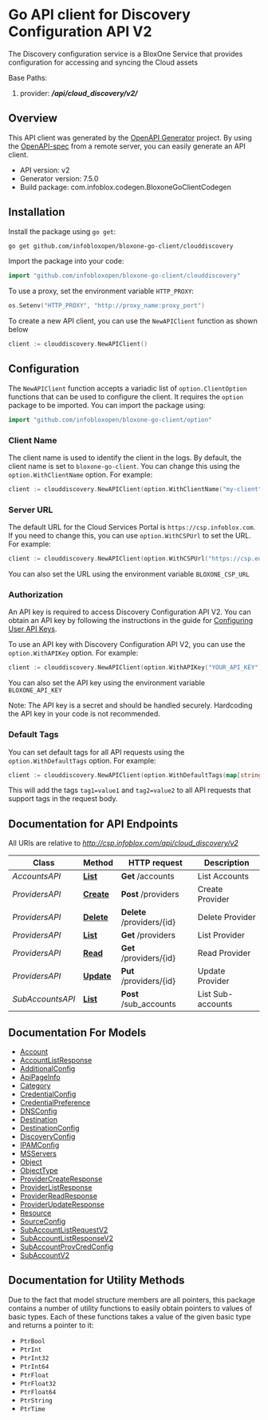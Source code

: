 # Go API client for Discovery Configuration API V2

The Discovery configuration service is a BloxOne Service that provides configuration for accessing and syncing the Cloud assets 

Base Paths: 
1. provider: **_/api/cloud_discovery/v2/_** 


## Overview
This API client was generated by the [OpenAPI Generator](https://openapi-generator.tech) project.  By using the [OpenAPI-spec](https://www.openapis.org/) from a remote server, you can easily generate an API client.

- API version: v2
- Generator version: 7.5.0
- Build package: com.infoblox.codegen.BloxoneGoClientCodegen

## Installation

Install the package using `go get`:
```bash
go get github.com/infobloxopen/bloxone-go-client/clouddiscovery
```

Import the package into your code:
```go
import "github.com/infobloxopen/bloxone-go-client/clouddiscovery"
```

To use a proxy, set the environment variable `HTTP_PROXY`:

```go
os.Setenv("HTTP_PROXY", "http://proxy_name:proxy_port")
```

To create a new API client, you can use the `NewAPIClient` function as shown below
```go
client := clouddiscovery.NewAPIClient()
```

## Configuration

The `NewAPIClient` function accepts a variadic list of `option.ClientOption` functions that can be used to configure the client.
It requires the `option` package to be imported. You can import the package using:
```go
import "github.com/infobloxopen/bloxone-go-client/option"
```

### Client Name
The client name is used to identify the client in the logs. By default, the client name is set to `bloxone-go-client`. You can change this using the `option.WithClientName` option. For example:
```go
client := clouddiscovery.NewAPIClient(option.WithClientName("my-client"))
```

### Server URL

The default URL for the Cloud Services Portal is `https://csp.infoblox.com`. If you need to change this, you can use `option.WithCSPUrl` to set the URL. For example:

```go
client := clouddiscovery.NewAPIClient(option.WithCSPUrl("https://csp.eu.infoblox.com"))
```

You can also set the URL using the environment variable `BLOXONE_CSP_URL`

### Authorization

An API key is required to access Discovery Configuration API V2. You can obtain an API key by following the instructions in the guide for [Configuring User API Keys](https://docs.infoblox.com/space/BloxOneCloud/35430405/Configuring+User+API+Keys).

To use an API key with Discovery Configuration API V2, you can use the `option.WithAPIKey` option. For example:

```go
client := clouddiscovery.NewAPIClient(option.WithAPIKey("YOUR_API_KEY"))
```

You can also set the API key using the environment variable `BLOXONE_API_KEY`

Note: The API key is a secret and should be handled securely. Hardcoding the API key in your code is not recommended.

### Default Tags

You can set default tags for all API requests using the `option.WithDefaultTags` option. For example:

```go
client := clouddiscovery.NewAPIClient(option.WithDefaultTags(map[string]string{"tag1": "value1", "tag2": "value2"}))
```
This will add the tags `tag1=value1` and `tag2=value2` to all API requests that support tags in the request body.

## Documentation for API Endpoints

All URIs are relative to *http://csp.infoblox.com/api/cloud_discovery/v2*

Class | Method | HTTP request | Description
------------ | ------------- | ------------- | -------------
*AccountsAPI* | [**List**](docs/AccountsAPI.md#list) | **Get** /accounts | List Accounts
*ProvidersAPI* | [**Create**](docs/ProvidersAPI.md#create) | **Post** /providers | Create Provider
*ProvidersAPI* | [**Delete**](docs/ProvidersAPI.md#delete) | **Delete** /providers/{id} | Delete Provider
*ProvidersAPI* | [**List**](docs/ProvidersAPI.md#list) | **Get** /providers | List Provider
*ProvidersAPI* | [**Read**](docs/ProvidersAPI.md#read) | **Get** /providers/{id} | Read Provider
*ProvidersAPI* | [**Update**](docs/ProvidersAPI.md#update) | **Put** /providers/{id} | Update Provider
*SubAccountsAPI* | [**List**](docs/SubAccountsAPI.md#list) | **Post** /sub_accounts | List Sub-accounts


## Documentation For Models

 - [Account](docs/Account.md)
 - [AccountListResponse](docs/AccountListResponse.md)
 - [AdditionalConfig](docs/AdditionalConfig.md)
 - [ApiPageInfo](docs/ApiPageInfo.md)
 - [Category](docs/Category.md)
 - [CredentialConfig](docs/CredentialConfig.md)
 - [CredentialPreference](docs/CredentialPreference.md)
 - [DNSConfig](docs/DNSConfig.md)
 - [Destination](docs/Destination.md)
 - [DestinationConfig](docs/DestinationConfig.md)
 - [DiscoveryConfig](docs/DiscoveryConfig.md)
 - [IPAMConfig](docs/IPAMConfig.md)
 - [MSServers](docs/MSServers.md)
 - [Object](docs/Object.md)
 - [ObjectType](docs/ObjectType.md)
 - [ProviderCreateResponse](docs/ProviderCreateResponse.md)
 - [ProviderListResponse](docs/ProviderListResponse.md)
 - [ProviderReadResponse](docs/ProviderReadResponse.md)
 - [ProviderUpdateResponse](docs/ProviderUpdateResponse.md)
 - [Resource](docs/Resource.md)
 - [SourceConfig](docs/SourceConfig.md)
 - [SubAccountListRequestV2](docs/SubAccountListRequestV2.md)
 - [SubAccountListResponseV2](docs/SubAccountListResponseV2.md)
 - [SubAccountProvCredConfig](docs/SubAccountProvCredConfig.md)
 - [SubAccountV2](docs/SubAccountV2.md)


## Documentation for Utility Methods

Due to the fact that model structure members are all pointers, this package contains
a number of utility functions to easily obtain pointers to values of basic types.
Each of these functions takes a value of the given basic type and returns a pointer to it:

* `PtrBool`
* `PtrInt`
* `PtrInt32`
* `PtrInt64`
* `PtrFloat`
* `PtrFloat32`
* `PtrFloat64`
* `PtrString`
* `PtrTime`
